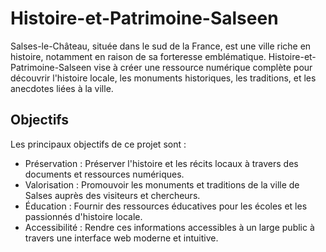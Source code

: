 # Histoire-et-Patrimoine-Salseen

Salses-le-Château, située dans le sud de la France, est une ville riche en histoire, notamment en raison de sa forteresse emblématique. Histoire-et-Patrimoine-Salseen vise à créer une ressource numérique complète pour découvrir l'histoire locale, les monuments historiques, les traditions, et les anecdotes liées à la ville.

## Objectifs
Les principaux objectifs de ce projet sont :

- Préservation : Préserver l'histoire et les récits locaux à travers des documents et ressources numériques.
- Valorisation : Promouvoir les monuments et traditions de la ville de Salses auprès des visiteurs et chercheurs.
- Éducation : Fournir des ressources éducatives pour les écoles et les passionnés d'histoire locale.
- Accessibilité : Rendre ces informations accessibles à un large public à travers une interface web moderne et intuitive.
